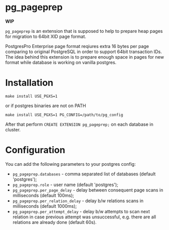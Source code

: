 # pg_pageprep

**WIP**

`pg_pageprep` is an extension that is supposed to help to prepare heap pages for migration to 64bit XID page format.

PostgresPro Enterprise page format reqiures extra 16 bytes per page comparing to original PostgreSQL in order to support 64bit transaction IDs. The idea behind this extension is to prepare enough space in pages for new format while database is working on vanilla postgres.

# Installation

```
make install USE_PGXS=1
```

or if postgres binaries are not on PATH

```
make install USE_PGXS=1 PG_CONFIG=/path/to/pg_config
```

After that perform `CREATE EXTENSION pg_pageprep;` on each database in cluster.

# Configuration

You can add the following parameters to your postgres config:

* `pg_pageprep.databases` - comma separated list of databases (default 'postgres');
* `pg_pageprep.role` - user name (default 'postgres');
* `pg_pageprep.per_page_delay` - delay between consequent page scans in milliseconds (default 100ms);
* `pg_pageprep.per_relation_delay` - delay b/w relations scans in milliseconds (default 1000ms);
* `pg_pageprep.per_attempt_delay` - delay b/w attempts to scan next relation in case previous attempt was unsuccessful, e.g. there are all relations are already done (default 60s).
